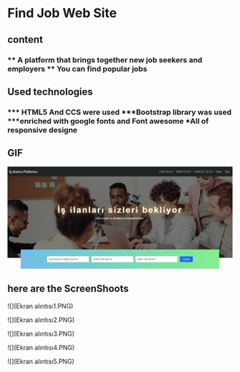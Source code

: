 <h1> Find Job Web Site </h1>


<h2>content</h2>

<h3>
<p>  ** A platform that brings together new job seekers and employers 
     ** You can find popular jobs


</p>
</h3>


<h2>Used technologies</h2>

<h3>
<p> *** HTML5 And CCS were used
    ***Bootstrap library  was used
    ***enriched with google fonts and Font awesome
    *All of responsive designe

</p>

</h3>

<h2>GIF</h2>

![](is_bulma.gif)

<h2>here are the ScreenShoots</h2>

![](Ekran alıntısı1.PNG)

![](Ekran alıntısı2.PNG)

![](Ekran alıntısı3.PNG)

![](Ekran alıntısı4.PNG)

![](Ekran alıntısı5.PNG)







